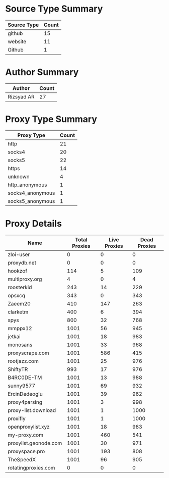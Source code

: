# Source Type Summary

| Source Type | Count |
|-------------|-------|
| github | 15 |
| website | 11 |
| Github | 1 |


# Author Summary

| Author | Count |
|--------|-------|
| Rizsyad AR | 27 |


# Proxy Type Summary

| Proxy Type | Count |
|------------|-------|
| http | 21 |
| socks4 | 20 |
| socks5 | 22 |
| https | 14 |
| unknown | 4 |
| http_anonymous | 1 |
| socks4_anonymous | 1 |
| socks5_anonymous | 1 |


# Proxy Details

| Name | Total Proxies | Live Proxies | Dead Proxies |
|------|---------------|--------------|---------------|
| zloi-user | 0 | 0 | 0 |
| proxydb.net | 0 | 0 | 0 |
| hookzof | 114 | 5 | 109 |
| multiproxy.org | 4 | 0 | 4 |
| roosterkid | 243 | 14 | 229 |
| opsxcq | 343 | 0 | 343 |
| Zaeem20 | 410 | 147 | 263 |
| clarketm | 400 | 6 | 394 |
| spys | 800 | 32 | 768 |
| mmppx12 | 1001 | 56 | 945 |
| jetkai | 1001 | 18 | 983 |
| monosans | 1001 | 33 | 968 |
| proxyscrape.com | 1001 | 586 | 415 |
| rootjazz.com | 1001 | 25 | 976 |
| ShiftyTR | 993 | 17 | 976 |
| B4RC0DE-TM | 1001 | 13 | 988 |
| sunny9577 | 1001 | 69 | 932 |
| ErcinDedeoglu | 1001 | 39 | 962 |
| proxy4parsing | 1001 | 3 | 998 |
| proxy-list.download | 1001 | 1 | 1000 |
| proxifly | 1001 | 1 | 1000 |
| openproxylist.xyz | 1001 | 18 | 983 |
| my-proxy.com | 1001 | 460 | 541 |
| proxylist.geonode.com | 1001 | 30 | 971 |
| proxyspace.pro | 1001 | 193 | 808 |
| TheSpeedX | 1001 | 96 | 905 |
| rotatingproxies.com | 0 | 0 | 0 |
